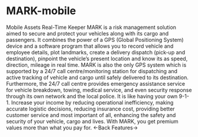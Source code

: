# MARK-mobile
Mobile Assets Real-Time Keeper  MARK is a risk management solution aimed to secure and protect your vehicles along with its cargo and passengers. It combines the power of a GPS (Global Positioning System) device and a software program that allows you to record vehicle and employee details, plot landmarks, create a delivery dispatch (pick-up and destination), pinpoint the vehicle’s present location and know its as speed, direction, mileage in real time.  MARK is also the only GPS system which is supported by a 24/7 call centre/monitoring station for dispatching and active tracking of vehicle and cargo until safely delivered to its destination. Furthermore, the 24/7 call centre provides emergency assistance service for vehicle breakdown, towing, medical service, and even security response through its own network and the local police. It is like having your own 9-1-1. Increase your income by reducing operational inefficiency, making accurate logistic decisions, reducing insurance cost, providing better customer service and most important of all, enhancing the safety and security of your vehicle, cargo and lives.  With MARK, you get premium values more than what you pay for.  ←Back Features→
